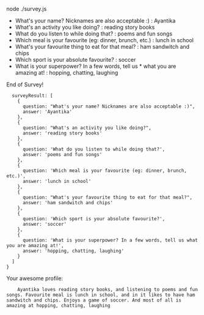 node ./survey.js
* What's your name? Nicknames are also acceptable :) : Ayantika
* What's an activity you like doing? : reading story books
* What do you listen to while doing that? : poems and fun songs
* Which meal is your favourite (eg: dinner, brunch, etc.) : lunch in school
* What's your favourite thing to eat for that meal? : ham sandwitch and chips
* Which sport is your absolute favourite? : soccer
* What is your superpower? In a few words, tell us * what you are amazing at! : hopping, chatting, laughing

End of Survey!

```{
  surveyResult: [
    {
      question: "What's your name? Nicknames are also acceptable :)",
      answer: 'Ayantika'
    },
    {
      question: "What's an activity you like doing?",
      answer: 'reading story books'
    },
    {
      question: 'What do you listen to while doing that?',
      answer: 'poems and fun songs'
    },
    {
      question: 'Which meal is your favourite (eg: dinner, brunch, etc.)',
      answer: 'lunch in school'
    },
    {
      question: "What's your favourite thing to eat for that meal?",
      answer: 'ham sandwitch and chips'
    },
    {
      question: 'Which sport is your absolute favourite?',
      answer: 'soccer'
    },
    {
      question: 'What is your superpower? In a few words, tell us what you are amazing at!',
      answer: 'hopping, chatting, laughing'
    }
  ]
}
```
Your awesome profile:

        Ayantika loves reading story books, and listening to poems and fun songs. Favourite meal is lunch in school, and in it likes to have ham sandwitch and chips. Enjoys a game of soccer. And most of all is amazing at hopping, chatting, laughing
